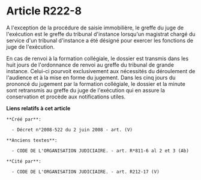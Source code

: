 # Article R222-8

A l'exception de la procédure de saisie immobilière, le greffe du juge de l'exécution est le greffe du tribunal d'instance
lorsqu'un magistrat chargé du service d'un tribunal d'instance a été désigné pour exercer les fonctions de juge de
l'exécution.

En cas de renvoi à la formation collégiale, le dossier est transmis dans les huit jours de l'ordonnance de renvoi au greffe
du tribunal de grande instance. Celui-ci pourvoit exclusivement aux nécessités du déroulement de l'audience et à la mise en
forme du jugement. Dans les cinq jours du prononcé du jugement par la formation collégiale, le dossier et la minute sont
retransmis au greffe du juge de l'exécution qui en assure la conservation et procède aux notifications utiles.

**Liens relatifs à cet article**

	**Créé par**:

	  - Décret n°2008-522 du 2 juin 2008 - art. (V)

	**Anciens textes**:

	  - CODE DE L'ORGANISATION JUDICIAIRE. - art. R*811-6 al 2 et 3 (Ab)

	**Cité par**:

	  - CODE DE L'ORGANISATION JUDICIAIRE. - art. R212-17 (V)
